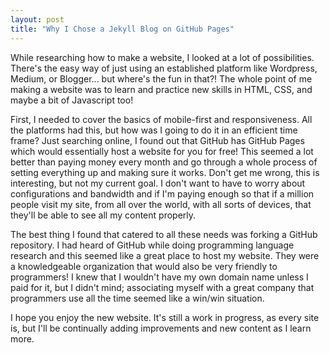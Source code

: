 ```yaml
---
layout: post
title: "Why I Chose a Jekyll Blog on GitHub Pages"
---
```


While researching how to make a website, I looked at a lot of possibilities. There's the easy way of just using an established platform like Wordpress, Medium, or Blogger... but where's the fun in that?! The whole point of me making a website was to learn and practice new skills in HTML, CSS, and maybe a bit of Javascript too!

First, I needed to cover the basics of mobile-first and responsiveness. All the platforms had this, but how was I going to do it in an efficient time frame? Just searching online, I found out that GitHub has GitHub Pages which would essentially host a website for you for free! This seemed a lot better than paying money every month and go through a whole process of setting everything up and making sure it works. Don't get me wrong, this is interesting, but not my current goal. I don't want to have to worry about configurations and bandwidth and if I'm paying enough so that if a million people visit my site, from all over the world, with all sorts of devices, that they'll be able to see all my content properly.

The best thing I found that catered to all these needs was forking a GitHub repository. I had heard of GitHub while doing programming language research and this seemed like a great place to host my website. They were a knowledgeable organization that would also be very friendly to programmers! I knew that I wouldn't have my own domain name unless I paid for it, but I didn't mind; associating myself with a great company that programmers use all the time seemed like a win/win situation.

I hope you enjoy the new website. It's still a work in progress, as every site is, but I'll be continually adding improvements and new content as I learn more.
